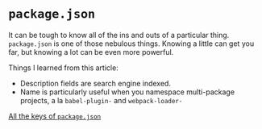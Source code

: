 # `package.json`

It can be tough to know all of the ins and outs of a particular thing. `package.json` is one of those nebulous things. Knowing a little can get you far, but knowing a lot can be even more powerful.

Things I learned from this article:

* Description fields are search engine indexed.
* Name is particularly useful when you namespace multi-package projects, a la `babel-plugin-` and `webpack-loader-`

[All the keys of `package.json`](https://nodesource.com/blog/the-basics-of-package-json-in-node-js-and-npm)
